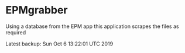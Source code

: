 # EPMgrabber
Using a database from the EPM app this application scrapes the files as required


Latest backup: Sun Oct 6 13:22:01 UTC 2019
